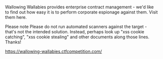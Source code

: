 Wallowing Wallabies provides enterprise contract management - we'd like to find
out how easy it is to perform corporate espionage against them. Visit them
here.

Please note Please do not run automated scanners against the target - that's
not the intended solution. Instead, perhaps look up "xss cookie catching", "xss
cookie stealing" and other documents along those lines. Thanks!

https://wallowing-wallabies.ctfcompetition.com/
